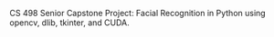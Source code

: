 CS 498 Senior Capstone Project: Facial Recognition in Python using opencv, dlib, tkinter, and CUDA.
